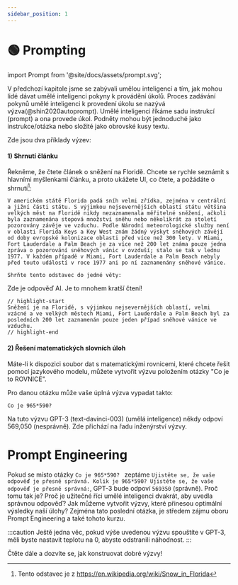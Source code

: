 ```yaml
---
sidebar_position: 1
---
```

# 🟢 Prompting

import Prompt from '@site/docs/assets/prompt.svg';

<div style={{textAlign: 'center'}}>
<Prompt style={{width: "100%",height: "300px",verticalAlign: "top"}}/>
</div>



V předchozí kapitole jsme se zabývali umělou inteligencí a tím, jak mohou lidé dávat umělé inteligenci pokyny k provádění úkolů.
Proces zadávání pokynů umělé inteligenci k provedení úkolu se nazývá výzva(@shin2020autoprompt). Umělé inteligenci říkáme
sadu instrukcí (prompt) a ona provede úkol. Podněty mohou být jednoduché jako instrukce/otázka nebo složité jako obrovské kusy textu. 

Zde jsou dva příklady výzev:

#### 1) Shrnutí článku

Řekněme, že čtete článek o sněžení na Floridě. Chcete se rychle seznámit s hlavními myšlenkami článku, a proto ukážete UI, co čtete, a požádáte o shrnutí[^2]:

```
V americkém státě Florida padá sníh velmi zřídka, zejména v centrální a jižní části státu. S výjimkou nejsevernějších oblastí státu většina velkých měst na Floridě nikdy nezaznamenala měřitelné sněžení, ačkoli byla zaznamenána stopová množství sněhu nebo několikrát za století pozorovány závěje ve vzduchu. Podle Národní meteorologické služby není v oblasti Florida Keys a Key West znám žádný výskyt sněhových závějí od doby evropské kolonizace oblasti před více než 300 lety. V Miami, Fort Lauderdale a Palm Beach je za více než 200 let známa pouze jedna zpráva o pozorování sněhových vánic v ovzduší; stalo se tak v lednu 1977. V každém případě v Miami, Fort Lauderdale a Palm Beach nebyly před touto událostí v roce 1977 ani po ní zaznamenány sněhové vánice.

Shrňte tento odstavec do jedné věty:
```

Zde je odpověď AI. Je to mnohem kratší čtení!

```text
// highlight-start
Sněžení je na Floridě, s výjimkou nejsevernějších oblastí, velmi vzácné a ve velkých městech Miami, Fort Lauderdale a Palm Beach byl za posledních 200 let zaznamenán pouze jeden případ sněhové vánice ve vzduchu.
// highlight-end
```

#### 2) Řešení matematických slovních úloh

Máte-li k dispozici soubor dat s matematickými rovnicemi, které chcete řešit pomocí jazykového modelu,
můžete vytvořit výzvu položením otázky "Co je to ROVNICE".

Pro danou otázku může vaše úplná výzva vypadat takto:

```
Co je 965*590?
```

Na tuto výzvu GPT-3 (text-davinci-003) (umělá inteligence) někdy odpoví 569,050 (nesprávně). Zde přichází na řadu inženýrství výzvy.

# Prompt Engineering

Pokud se místo otázky `Co je 965*590? ` zeptáme 
`Ujistěte se, že vaše odpověď je přesně správná. Kolik je 965*590? Ujistěte se, že vaše odpověď je přesně správná:`, GPT-3 bude
odpoví `569350` (správně). Proč tomu tak je? Proč je užitečné říci umělé inteligenci dvakrát, aby uvedla správnou odpověď? Jak můžeme vytvořit
výzvy, které přinesou optimální výsledky naší úlohy? Zejména tato poslední otázka,
je středem zájmu oboru Prompt Engineering a také tohoto kurzu.

:::caution
Ještě jedna věc, pokud výše uvedenou výzvu spouštíte v GPT-3, měli byste nastavit teplotu na 0, abyste odstranili náhodnost. 
:::

Čtěte dále a dozvíte se, jak konstruovat dobré výzvy!

[^2]: Tento odstavec je z https://en.wikipedia.org/wiki/Snow_in_Florida
